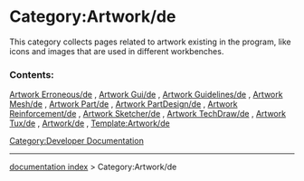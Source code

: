 # Category:Artwork/de
This category collects pages related to artwork existing in the program, like icons and images that are used in different workbenches.

### Contents:

[Artwork Erroneous/de](Artwork_Erroneous/de.md) , [Artwork Gui/de](Artwork_Gui/de.md) , [Artwork Guidelines/de](Artwork_Guidelines/de.md) , [Artwork Mesh/de](Artwork_Mesh/de.md) , [Artwork Part/de](Artwork_Part/de.md) , [Artwork PartDesign/de](Artwork_PartDesign/de.md) , [Artwork Reinforcement/de](Artwork_Reinforcement/de.md) , [Artwork Sketcher/de](Artwork_Sketcher/de.md) , [Artwork TechDraw/de](Artwork_TechDraw/de.md) , [Artwork Tux/de](Artwork_Tux/de.md) , [Artwork/de](Artwork/de.md) , [Template:Artwork/de](Template:Artwork/de.md)

[Category:Developer Documentation](Category:Developer_Documentation.md)

---
[documentation index](../README.md) > Category:Artwork/de
